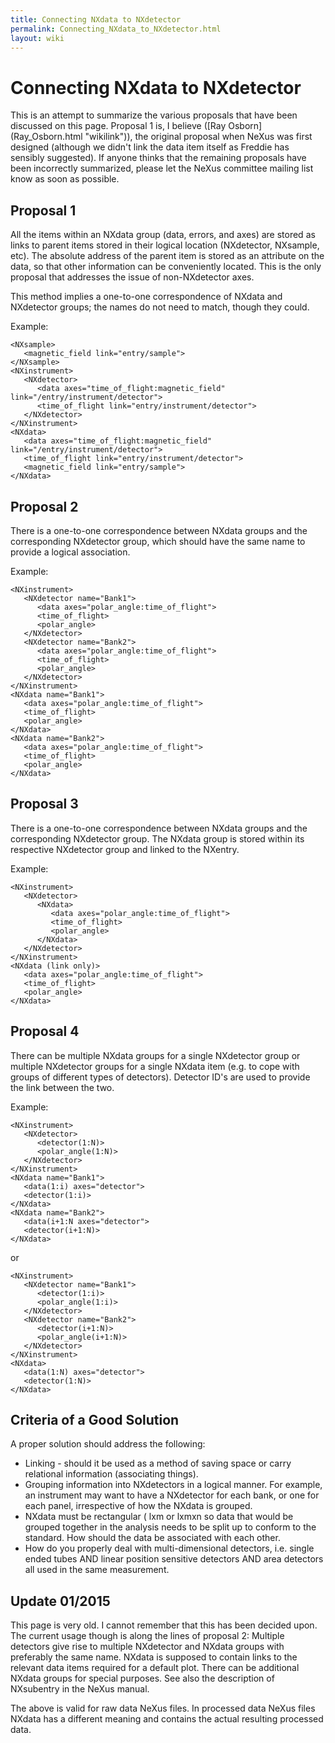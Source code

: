 ```yaml
---
title: Connecting NXdata to NXdetector
permalink: Connecting_NXdata_to_NXdetector.html
layout: wiki
---
```

Connecting NXdata to NXdetector
===============================

This is an attempt to summarize the various proposals that have been
discussed on this page. Proposal 1 is, I believe ([Ray
Osborn] (Ray_Osborn.html "wikilink")), the original proposal when NeXus
was first designed (although we didn't link the data item itself as
Freddie has sensibly suggested). If anyone thinks that the remaining
proposals have been incorrectly summarized, please let the NeXus
committee mailing list know as soon as possible.

Proposal 1
----------

All the items within an NXdata group (data, errors, and axes) are stored
as links to parent items stored in their logical location (NXdetector,
NXsample, etc). The absolute address of the parent item is stored as an
attribute on the data, so that other information can be conveniently
located. This is the only proposal that addresses the issue of
non-NXdetector axes.

This method implies a one-to-one correspondence of NXdata and NXdetector
groups; the names do not need to match, though they could.

Example:

    <NXsample>
       <magnetic_field link="entry/sample">
    </NXsample>
    <NXinstrument>
       <NXdetector>
          <data axes="time_of_flight:magnetic_field" link="/entry/instrument/detector">
          <time_of_flight link="entry/instrument/detector">
       </NXdetector>
    </NXinstrument>
    <NXdata>
       <data axes="time_of_flight:magnetic_field" link="/entry/instrument/detector">
       <time_of_flight link="entry/instrument/detector">
       <magnetic_field link="entry/sample">
    </NXdata>

Proposal 2
----------

There is a one-to-one correspondence between NXdata groups and the
corresponding NXdetector group, which should have the same name to
provide a logical association.

Example:

    <NXinstrument>
       <NXdetector name="Bank1">
          <data axes="polar_angle:time_of_flight">
          <time_of_flight>
          <polar_angle>
       </NXdetector>
       <NXdetector name="Bank2">
          <data axes="polar_angle:time_of_flight">
          <time_of_flight>
          <polar_angle>
       </NXdetector>
    </NXinstrument>
    <NXdata name="Bank1">
       <data axes="polar_angle:time_of_flight">
       <time_of_flight>
       <polar_angle>
    </NXdata>
    <NXdata name="Bank2">
       <data axes="polar_angle:time_of_flight">
       <time_of_flight>
       <polar_angle>
    </NXdata>

Proposal 3
----------

There is a one-to-one correspondence between NXdata groups and the
corresponding NXdetector group. The NXdata group is stored within its
respective NXdetector group and linked to the NXentry.

Example:

    <NXinstrument>
       <NXdetector>
          <NXdata>
             <data axes="polar_angle:time_of_flight">
             <time_of_flight>
             <polar_angle>
          </NXdata>
       </NXdetector>
    </NXinstrument>
    <NXdata (link only)>
       <data axes="polar_angle:time_of_flight">
       <time_of_flight>
       <polar_angle>
    </NXdata>

Proposal 4
----------

There can be multiple NXdata groups for a single NXdetector group or
multiple NXdetector groups for a single NXdata item (e.g. to cope with
groups of different types of detectors). Detector ID's are used to
provide the link between the two.

Example:

    <NXinstrument>
       <NXdetector>
          <detector(1:N)>
          <polar_angle(1:N)>
       </NXdetector>
    </NXinstrument>
    <NXdata name="Bank1">
       <data(1:i) axes="detector">
       <detector(1:i)>
    </NXdata>
    <NXdata name="Bank2">
       <data(i+1:N axes="detector">
       <detector(i+1:N)>
    </NXdata>

or

    <NXinstrument>
       <NXdetector name="Bank1">
          <detector(1:i)>
          <polar_angle(1:i)>
       </NXdetector>
       <NXdetector name="Bank2">
          <detector(i+1:N)>
          <polar_angle(i+1:N)>
       </NXdetector>
    </NXinstrument>
    <NXdata>
       <data(1:N) axes="detector">
       <detector(1:N)>
    </NXdata>

Criteria of a Good Solution
---------------------------

A proper solution should address the following:

-   Linking - should it be used as a method of saving space or carry
    relational information (associating things).
-   Grouping information into NXdetectors in a logical manner. For
    example, an instrument may want to have a NXdetector for each bank,
    or one for each panel, irrespective of how the NXdata is grouped.
-   NXdata must be rectangular ( lxm or lxmxn so data that would be
    grouped together in the analysis needs to be split up to conform to
    the standard. How should the data be associated with each other.
-   How do you properly deal with multi-dimensional detectors, i.e.
    single ended tubes AND linear position sensitive detectors AND area
    detectors all used in the same measurement.

Update 01/2015
--------------

This page is very old. I cannot remember that this has been decided
upon. The current usage though is along the lines of proposal 2:
Multiple detectors give rise to multiple NXdetector and NXdata groups
with preferably the same name. NXdata is supposed to contain links to
the relevant data items required for a default plot. There can be
additional NXdata groups for special purposes. See also the description
of NXsubentry in the NeXus manual.

The above is valid for raw data NeXus files. In processed data NeXus
files NXdata has a different meaning and contains the actual resulting
processed data.
